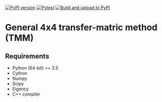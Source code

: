 [![PyPI version](https://badge.fury.io/py/GeneralTmm.svg)](https://badge.fury.io/py/GeneralTmm)
[![Pytest](https://github.com/ardiloot/GeneralTmm/actions/workflows/pytest.yml/badge.svg)](https://github.com/ardiloot/GeneralTmm/actions/workflows/pytest.yml)
[![Build and upload to PyPI](https://github.com/ardiloot/GeneralTmm/actions/workflows/publish-to-pypi.yml/badge.svg)](https://github.com/ardiloot/GeneralTmm/actions/workflows/publish-to-pypi.yml)

# General 4x4 transfer-matric method (TMM)

## Requirements
* Python (64-bit) >= 3.5
* Cython
* Numpy
* Scipy
* Eigency
* C++ compiler